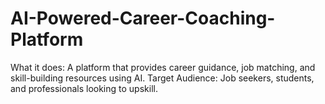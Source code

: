 # AI-Powered-Career-Coaching-Platform
What it does: A platform that provides career guidance, job matching, and skill-building resources using AI. Target Audience: Job seekers, students, and professionals looking to upskill.
